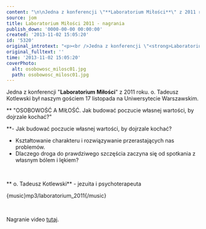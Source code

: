 ```yaml
---
content: "\n\nJedna z konferencji \"**Laboratorium Miłości**\" z 2011 roku. o. Tadeusz Kotlewski był naszym gościem 17 listopada na Uniwersytecie Warszawskim.\n\r\n![images/Audio/osobowosc_milosc01.jpg](images/Audio/osobowosc_milosc01.jpg)\n![images/Audio/osobowosc_milosc02.jpg](images/Audio/osobowosc_milosc02.jpg)\n![images/Audio/osobowosc_milosc03.jpg](images/Audio/osobowosc_milosc03.jpg)\n\r\n\n**\n\"OSOBOWOŚĆ A MIŁOŚĆ. Jak budować poczucie własnej wartości, by dojrzale kochać?\"\n\n**- Jak budować poczucie własnej wartości, by dojrzale kochać?\n- Kształtowanie charakteru i rozwiązywanie przerastających nas problemów.\n- Dlaczego droga do prawdziwego szczęścia zaczyna się od spotkania z własnym bólem i lękiem?\n\r\n\n\_\n\r\n\n**\_o. Tadeusz Kotlewski** - jezuita i psychoterapeuta\n\r\n\n{music}mp3/laboratorium_2011{/music}\n\r\n\n\_\n\r\n\nNagranie video [tutaj](http://www.youtube.com/watch?v=b2fudKymRFc).\n"
source: jom
title: Laboratorium Miłości 2011 - nagrania
publish_down: '0000-00-00 00:00:00'
created: '2013-11-02 15:05:20'
id: '5320'
original_introtext: "<p><br />Jedna z konferencji \"<strong>Laboratorium Miłości</strong>\" z 2011 roku. o. Tadeusz Kotlewski był naszym gościem 17 listopada na Uniwersytecie Warszawskim.<br /><br /></p>\r\n<p><img src=\"images/Audio/osobowosc_milosc01.jpg\" border=\"0\" width=\"182\" height=\"124\" style=\"border: 0; margin-left: 6px; margin-right: 6px;\" /><img src=\"images/Audio/osobowosc_milosc02.jpg\" border=\"0\" width=\"182\" height=\"124\" style=\"border: 0;\" /><img src=\"images/Audio/osobowosc_milosc03.jpg\" border=\"0\" width=\"182\" height=\"124\" style=\"border: 0; margin-left: 6px; margin-right: 6px;\" /></p>\r\n<p><strong><span><span class=\"fsl\"><br />\"OSOBOWOŚĆ A MIŁOŚĆ. Jak budować poczucie własnej wartości, by dojrzale kochać?\"<br /><br /></span></span></strong>- Jak budować poczucie własnej wartości, by dojrzale kochać?<br />- Kształtowanie charakteru i rozwiązywanie przerastających nas problemów.<br />- Dlaczego droga do prawdziwego szczęścia zaczyna się od spotkania z własnym bólem i lękiem?</p>\r\n<p>\_</p>\r\n<p><span><span class=\"fsl\"><strong>\_o. Tadeusz Kotlewski</strong> - jezuita i psychoterapeuta</span></span></p>\r\n<p>{music}mp3/laboratorium_2011{/music}</p>\r\n<p>\_</p>\r\n<p>Nagranie video <a href=\"http://www.youtube.com/watch?v=b2fudKymRFc\" target=\"_blank\"><span style=\"text-decoration: underline;\">tutaj</span></a>.</p>"
original_fulltext: ''
time: '2013-11-02 15:05:20'
coverPhoto:
  alt: osobowosc_milosc01.jpg
  path: osobowosc_milosc01.jpg
---
```

Jedna z konferencji "**Laboratorium Miłości**" z 2011 roku. o. Tadeusz Kotlewski był naszym gościem 17 listopada na Uniwersytecie Warszawskim.




**
"OSOBOWOŚĆ A MIŁOŚĆ. Jak budować poczucie własnej wartości, by dojrzale kochać?"

**- Jak budować poczucie własnej wartości, by dojrzale kochać?
- Kształtowanie charakteru i rozwiązywanie przerastających nas problemów.
- Dlaczego droga do prawdziwego szczęścia zaczyna się od spotkania z własnym bólem i lękiem?


 


** o. Tadeusz Kotlewski** - jezuita i psychoterapeuta


{music}mp3/laboratorium_2011{/music}


 


Nagranie video [tutaj](http://www.youtube.com/watch?v=b2fudKymRFc).


<!--{{json:{"created_date":"2013-11-02 15:05:20","publish_down":"0000-00-00 00:00:00","id":"5320"}}}-->